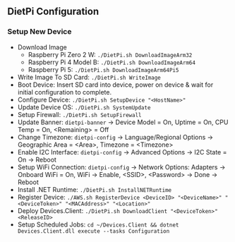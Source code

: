 ## DietPi Configuration

### Setup New Device
- Download Image
  - Raspberry Pi Zero 2 W: `./DietPi.sh DownloadImageArm32`
  - Raspberry Pi 4 Model B: `./DietPi.sh DownloadImageArm64`
  - Raspberry Pi 5: `./DietPi.sh DownloadImageArm64Pi5`
- Write Image To SD Card: `./DietPi.sh WriteImage`
- Boot Device: Insert SD card into device, power on device & wait for initial configuration to complete.
- Configure Device: `./DietPi.sh SetupDevice "<HostName>"`
- Update Device OS: `./DietPi.sh SystemUpdate`
- Setup Firewall: `./DietPi.sh SetupFirewall`
- Update Banner: `dietpi-banner` -> Device Model = On, Uptime = On, CPU Temp = On, \<Remaining> = Off
- Change Timezone: `dietpi-config` -> Language/Regional Options -> Geographic Area = \<Area>, Timezone = \<Timezone>
- Enable I2C Interface: `dietpi-config` -> Advanced Options -> I2C State = On -> Reboot
- Setup WiFi Connection: `dietpi-config` -> Network Options: Adapters -> Onboard WiFi = On, WiFi -> Enable, \<SSID>, \<Password> -> Done -> Reboot
- Install .NET Runtime: `./DietPi.sh InstallNETRuntime`
- Register Device: `./AWS.sh RegisterDevice <DeviceID> "<DeviceName>" "<DeviceToken>" "<MACAddress>" "<Location>"`
- Deploy Devices.Client: `./DietPi.sh DownloadClient "<DeviceToken>" <ReleaseID>`
- Setup Scheduled Jobs: `cd ~/Devices.Client && dotnet Devices.Client.dll execute --tasks Configuration`